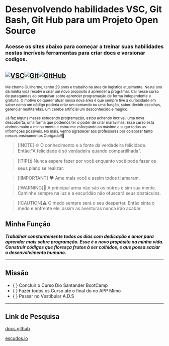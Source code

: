 <h1>Desenvolvendo habilidades VSC, Git Bash, Git Hub para um Projeto Open Source</h1> 

### Acesse os sites abaixo para começar a treinar suas habilidades nestas incríveis ferramentas para criar docs e versionar codigos.

[![VSC](https://img.shields.io/badge/vsc-clique%20aqui-blue)](https://code.visualstudio.com/download)[![Git](https://img.shields.io/badge/Git-clique%20aqui-red
)](https://git-scm.com/downloads)[![GitHub](https://img.shields.io/badge/GitHub-clique%20aqui-White
)](https://desktop.github.com/)
-------------------------
<sub> Me chamo Guilherme, tenho 29 anos e trabalho na área de logística atualmente. Neste ano da minha vida resolvi a criar um novo proposito à aprender a programar. Cai nesse curso de paraquedas ao pesquisar sobre aprender programação de forma independente e gratuita. O motivo de querer atuar nessa nova área é que sempre tive a curiosidade em saber como um código poderia criar um comando ou uma função, saber decidir escolhas, gerenciar multitarefas, um cérebe artificial um   desconhecido e mágico.</sub>

<sub>Já faz alguns meses estudando programação, estou achando incrivel, uma nova descoberta, uma forma que podemos ter o poder de criar maravilhas. Esse curso esta abrindo muito a minha mente e estou me esforçando ao máximo a sugar todas as informçoes possíveis. No mais, venho agradecer aos professores por colaborar tanto nesses ensinamentos Obrigado!!🙏</sub>





>[!NOTE] 🌐
>O conhecimento e a fonte da verdadeira felicidade. Então:"A felicidade é só verdadeira quando compartilhada".

>[!TIP]⏳
> Nunca espere fazer por você enquanto você pode fazer os seus plano se realizar.

>[!IMPORTANT] ♥
> Ame mais você e assim todos ti amaram.

>[!WARNING]🧠
> A principal arma não são os outros e sim sua mente. Caminhe sempre na luz e a escuridão não ofuscará seus obstáculos.

>[!CAUTION]⚠
> O medo sempre será o seu despertar. Então sinta o medo e enfrente ele, assim as aventuras nunca irão acabar.



## Minha Função

***Trabalhar constantemente todos os dias com dedicação e amor para aprender mais sobre programção. Esse é o novo propósito na minha vida. Construir códigos que floresça frutos à ser colhidos, e que possa saciar o desenvolvimento humano.***

-------------------------

## Missão
- { } Concluir o Curso Dio Santander BootCamp
- { } Fazer todos os Curso ate o final do no APP Mimo
- { } Passar no Vestibular A.D.S
------------------------


## Link de Pesquisa 

[docs.github](https://docs.github.com/pt/get-started/writing-on-github/getting-started-with-writing-and-formatting-on-github/basic-writing-and-formatting-syntax#links)

[escudos.io](https://shields.io/docs)
